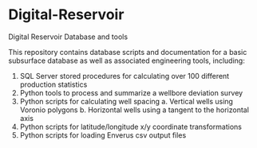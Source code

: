 # Digital-Reservoir
Digital Reservoir Database and tools

This repository contains database scripts and documentation for a basic subsurface database as well as associated engineering tools, including:

1.  SQL Server stored procedures for calculating over 100 different production statistics
2.  Python tools to process and summarize a wellbore deviation survey
3.  Python scripts for calculating well spacing
      a.  Vertical wells using Voronio polygons
      b.  Horizontal wells using a tangent to the horizontal axis
4.  Python scripts for latitude/longitude x/y coordinate transformations
5.  Python scripts for loading Enverus csv output files
